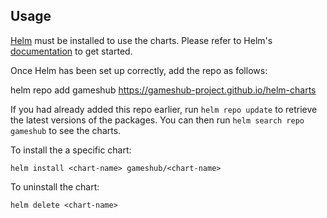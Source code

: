 ## Usage

[Helm](https://helm.sh) must be installed to use the charts.  Please refer to
Helm's [documentation](https://helm.sh/docs) to get started.

Once Helm has been set up correctly, add the repo as follows:

  helm repo add gameshub https://gameshub-project.github.io/helm-charts

If you had already added this repo earlier, run `helm repo update` to retrieve
the latest versions of the packages.  You can then run `helm search repo
gameshub` to see the charts.

To install the a specific chart:

    helm install <chart-name> gameshub/<chart-name>

To uninstall the chart:

    helm delete <chart-name>
